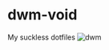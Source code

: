 # dwm-void
My suckless dotfiles
![dwm](https://github.com/autonomuscoder/Dwm/assets/112854891/7ddc5d1c-d6aa-43ad-9c4d-213a50c92197)
